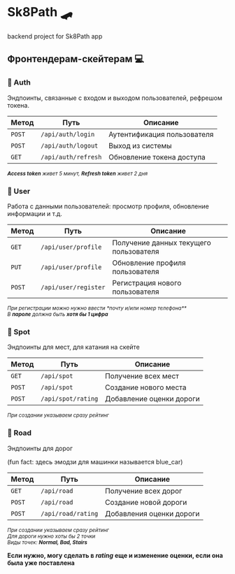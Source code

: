 # Sk8Path 🛹

backend project for Sk8Path app

## Фронтендерам-скейтерам 💻

### 🔐 Auth

Эндпоинты, связанные с входом и выходом пользователей, рефрешом токена.

| Метод  | Путь                | Описание                    |
| ------ | ------------------- | --------------------------- |
| `POST` | `/api/auth/login`   | Аутентификация пользователя |
| `POST` | `/api/auth/logout`  | Выход из системы            |
| `GET`  | `/api/auth/refresh` | Обновление токена доступа   |

<sub>_**Access token** живет 5 минут, **Refresh token** живет 2 дня_</sub>

### 👤 User

Работа с данными пользователей: просмотр профиля, обновление информации и т.д.

| Метод  | Путь                 | Описание                               |
| ------ | -------------------- | -------------------------------------- |
| `GET`  | `/api/user/profile`  | Получение данных текущего пользователя |
| `PUT`  | `/api/user/profile`  | Обновление профиля пользователя        |
| `POST` | `/api/user/register` | Регистрация нового пользователя        |

<sub>_При регистрации можно нужно ввести \*почту и/или номер телефона\*\*_</sub> \
<sub>_В **пароле** должна быть **хотя бы 1 цифра**_</sub>

### 📌 Spot

Эндпоинты для мест, для катания на скейте

| Метод  | Путь               | Описание                 |
| ------ | ------------------ | ------------------------ |
| `GET`  | `/api/spot`        | Получение всех мест      |
| `POST` | `/api/spot`        | Создание нового места    |
| `POST` | `/api/spot/rating` | Добавление оценки дороги |

<sub>_При создании указываем сразу рейтинг_</sub>

### :blue_car: Road

Эндпоинты для дорог

(fun fact: здесь эмодзи для машинки называется blue_car)

| Метод  | Путь               | Описание                 |
| ------ | ------------------ | ------------------------ |
| `GET`  | `/api/road`        | Получение всех дорог     |
| `POST` | `/api/road`        | Создание новой дороги    |
| `POST` | `/api/road/rating` | Добавления оценки дороги |

<sub>_При создании указываем сразу рейтинг_</sub> \
<sub>_Для дороги нужно хоты бы 2 точки_</sub> \
<sub>_Виды точек: **Normal, Bad, Stairs**_</sub>

**Если нужно, могу сделать в _rating_ еще и изменение оценки, если она была уже поставлена**
